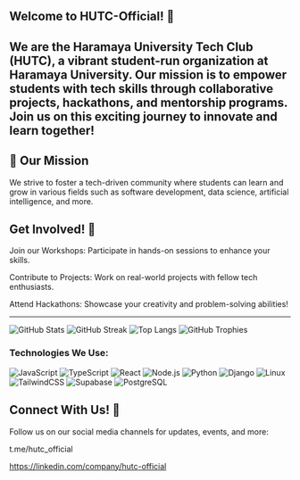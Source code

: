 ## Welcome to HUTC-Official! 👋

We are the Haramaya University Tech Club (HUTC), a vibrant student-run organization at Haramaya University. Our mission is to empower students with tech skills through collaborative projects, hackathons, and mentorship programs. Join us on this exciting journey to innovate and learn together!
---

## 🚀 Our Mission  
We strive to foster a tech-driven community where students can learn and grow in various fields such as software development, data science, artificial intelligence, and more.

##   Get Involved! 🤝
Join our Workshops: Participate in hands-on sessions to enhance your skills.

Contribute to Projects: Work on real-world projects with fellow tech enthusiasts.

Attend Hackathons: Showcase your creativity and problem-solving abilities!


---

![GitHub Stats](https://github-readme-stats.vercel.app/api?username=HUTC-official&show_icons=true&theme=radical)
![GitHub Streak](https://github-readme-streak-stats.herokuapp.com/?user=HUTC-official&theme=radical)
![Top Langs](https://github-readme-stats.vercel.app/api/top-langs/?username=HUTC-official&layout=compact&theme=radical)
![GitHub Trophies](https://github-profile-trophy.vercel.app/?username=HUTC-official&theme=dracula)

### Technologies We Use:  
![JavaScript](https://img.shields.io/badge/-JavaScript-F7DF1E?logo=javascript&logoColor=black)
![TypeScript](https://img.shields.io/badge/-TypeScript-007ACC?logo=typescript&logoColor=white)
![React](https://img.shields.io/badge/-React-61DAFB?logo=react&logoColor=white)
![Node.js](https://img.shields.io/badge/-Node.js-339933?logo=node.js&logoColor=white)
![Python](https://img.shields.io/badge/-Python-3776AB?logo=python&logoColor=white)
![Django](https://img.shields.io/badge/-Django-092E20?logo=django&logoColor=white)
![Linux](https://img.shields.io/badge/-Linux-FCC624?logo=linux&logoColor=black)
![TailwindCSS](https://img.shields.io/badge/-TailwindCSS-06B6D4?logo=tailwindcss&logoColor=white)
![Supabase](https://img.shields.io/badge/-Supabase-3ECF8E?logo=supabase&logoColor=white)
![PostgreSQL](https://img.shields.io/badge/-PostgreSQL-336791?logo=postgresql&logoColor=white)


##  Connect With Us! 📲
Follow us on our social media channels for updates, events, and more:

  t.me/hutc_official
  
  https://linkedin.com/company/hutc-official

